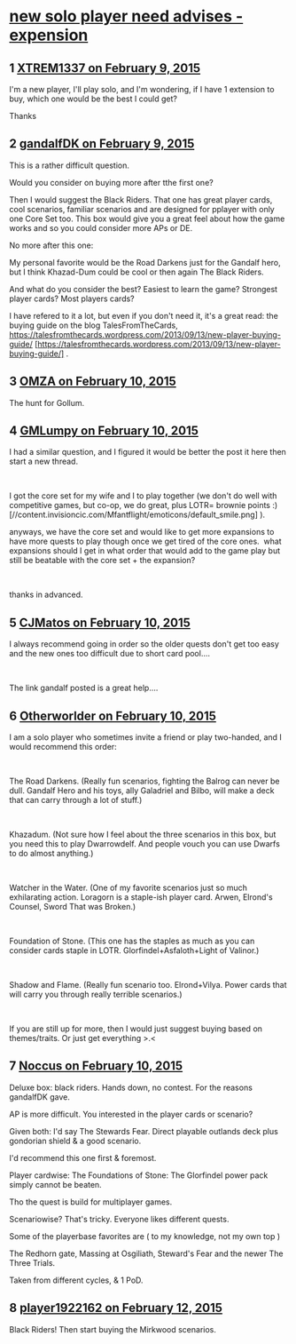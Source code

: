 # [new solo player need advises - expension](https://community.fantasyflightgames.com/topic/134501-new-solo-player-need-advises-expension/)

## 1 [XTREM1337 on February 9, 2015](https://community.fantasyflightgames.com/topic/134501-new-solo-player-need-advises-expension/?do=findComment&comment=1442061)

I'm a new player, I'll play solo, and I'm wondering, if I have 1 extension to buy, which one would be the best I could get?

Thanks

## 2 [gandalfDK on February 9, 2015](https://community.fantasyflightgames.com/topic/134501-new-solo-player-need-advises-expension/?do=findComment&comment=1442232)

This is a rather difficult question.

Would you consider on buying more after tthe first one?

Then I would suggest the Black Riders. That one has great player cards, cool scenarios, familiar scenarios and are designed for pplayer with only one Core Set too. This box would give you a great feel about how the game works and so you could consider more APs or DE.

No more after this one:

My personal favorite would be the Road Darkens just for the Gandalf hero, but I think Khazad-Dum could be cool or then again The Black Riders.

And what do you consider the best? Easiest to learn the game? Strongest player cards? Most players cards?

I have refered to it a lot, but even if you don't need it, it's a great read: the buying guide on the blog TalesFromTheCards, https://talesfromthecards.wordpress.com/2013/09/13/new-player-buying-guide/ [https://talesfromthecards.wordpress.com/2013/09/13/new-player-buying-guide/] .

## 3 [OMZA on February 10, 2015](https://community.fantasyflightgames.com/topic/134501-new-solo-player-need-advises-expension/?do=findComment&comment=1442339)

The hunt for Gollum.

## 4 [GMLumpy on February 10, 2015](https://community.fantasyflightgames.com/topic/134501-new-solo-player-need-advises-expension/?do=findComment&comment=1442407)

I had a similar question, and I figured it would be better the post it here then start a new thread.  

 

I got the core set for my wife and I to play together (we don't do well with competitive games, but co-op, we do great, plus LOTR= brownie points :) [//content.invisioncic.com/Mfantflight/emoticons/default_smile.png] ).

anyways, we have the core set and would like to get more expansions to have more quests to play though once we get tired of the core ones.  what expansions should I get in what order that would add to the game play but still be beatable with the core set + the expansion?

 

thanks in advanced.  

## 5 [CJMatos on February 10, 2015](https://community.fantasyflightgames.com/topic/134501-new-solo-player-need-advises-expension/?do=findComment&comment=1442525)

I always recommend going in order so the older quests don't get too easy and the new ones too difficult due to short card pool....

 

The link gandalf posted is a great help....

## 6 [Otherworlder on February 10, 2015](https://community.fantasyflightgames.com/topic/134501-new-solo-player-need-advises-expension/?do=findComment&comment=1443243)

I am a solo player who sometimes invite a friend or play two-handed, and I would recommend this order:

 

The Road Darkens. (Really fun scenarios, fighting the Balrog can never be dull. Gandalf Hero and his toys, ally Galadriel and Bilbo, will make a deck that can carry through a lot of stuff.)

 

Khazadum. (Not sure how I feel about the three scenarios in this box, but you need this to play Dwarrowdelf. And people vouch you can use Dwarfs to do almost anything.)

 

Watcher in the Water. (One of my favorite scenarios just so much exhilarating action. Loragorn is a staple-ish player card. Arwen, Elrond's Counsel, Sword That was Broken.)

 

Foundation of Stone. (This one has the staples as much as you can consider cards staple in LOTR. Glorfindel+Asfaloth+Light of Valinor.)

 

Shadow and Flame. (Really fun scenario too. Elrond+Vilya. Power cards that will carry you through really terrible scenarios.)

 

If you are still up for more, then I would just suggest buying based on themes/traits. Or just get everything >.<

## 7 [Noccus on February 10, 2015](https://community.fantasyflightgames.com/topic/134501-new-solo-player-need-advises-expension/?do=findComment&comment=1443289)

Deluxe box: black riders. Hands down, no contest. For the reasons gandalfDK gave.

AP is more difficult. You interested in the player cards or scenario?

Given both: I'd say The Stewards Fear. Direct playable outlands deck plus gondorian shield & a good scenario.

I'd recommend this one first & foremost.

Player cardwise: The Foundations of Stone: The Glorfindel power pack simply cannot be beaten.

Tho the quest is build for multiplayer games.

Scenariowise? That's tricky. Everyone likes different quests.

Some of the playerbase favorites are ( to my knowledge, not my own top )

The Redhorn gate, Massing at Osgiliath, Steward's Fear and the newer The Three Trials.

Taken from different cycles, & 1 PoD.

## 8 [player1922162 on February 12, 2015](https://community.fantasyflightgames.com/topic/134501-new-solo-player-need-advises-expension/?do=findComment&comment=1446024)

Black Riders! Then start buying the Mirkwood scenarios.

